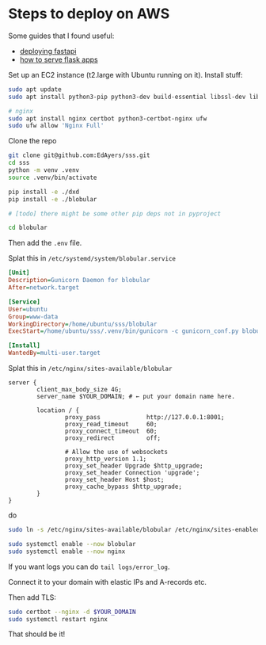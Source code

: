 
# Steps to deploy on AWS

Some guides that I found useful:
- [deploying fastapi](https://www.slingacademy.com/article/deploying-fastapi-on-ubuntu-with-nginx-and-lets-encrypt/)
- [how to serve flask apps](https://www.digitalocean.com/community/tutorials/how-to-serve-flask-applications-with-gunicorn-and-nginx-on-ubuntu-18-04)


Set up an EC2 instance (t2.large with Ubuntu running on it).
Install stuff:

```sh
sudo apt update
sudo apt install python3-pip python3-dev build-essential libssl-dev libffi-dev python3-setuptools

# nginx
sudo apt install nginx certbot python3-certbot-nginx ufw
sudo ufw allow 'Nginx Full'
```

Clone the repo

```sh
git clone git@github.com:EdAyers/sss.git
cd sss
python -m venv .venv
source .venv/bin/activate

pip install -e ./dxd
pip install -e ./blobular

# [todo] there might be some other pip deps not in pyproject

cd blobular
```

Then add the `.env` file.

Splat this in `/etc/systemd/system/blobular.service`

```ini
[Unit]
Description=Gunicorn Daemon for blobular
After=network.target

[Service]
User=ubuntu
Group=www-data
WorkingDirectory=/home/ubuntu/sss/blobular
ExecStart=/home/ubuntu/sss/.venv/bin/gunicorn -c gunicorn_conf.py blobular.api.app:app

[Install]
WantedBy=multi-user.target
```

Splat this in  `/etc/nginx/sites-available/blobular`

```nginx
server {
        client_max_body_size 4G;
        server_name $YOUR_DOMAIN; # ← put your domain name here.

        location / {
                proxy_pass             http://127.0.0.1:8001;
                proxy_read_timeout     60;
                proxy_connect_timeout  60;
                proxy_redirect         off;

                # Allow the use of websockets
                proxy_http_version 1.1;
                proxy_set_header Upgrade $http_upgrade;
                proxy_set_header Connection 'upgrade';
                proxy_set_header Host $host;
                proxy_cache_bypass $http_upgrade;
        }
}
```

do

```sh
sudo ln -s /etc/nginx/sites-available/blobular /etc/nginx/sites-enabled

sudo systemctl enable --now blobular
sudo systemctl enable --now nginx
```

If you want logs you can do `tail logs/error_log`.

Connect it to your domain with elastic IPs and A-records etc.

Then add TLS:

```sh
sudo certbot --nginx -d $YOUR_DOMAIN
sudo systemctl restart nginx
```

That should be it!